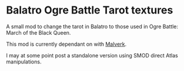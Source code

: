 # Balatro Ogre Battle Tarot textures
A small mod to change the tarot in Balatro to those used in Ogre Battle: March of the Black Queen.

This mod is currently dependant on with [Malverk](https://github.com/Eremel/Malverk). 

I may at some point post a standalone version using SMOD direct Atlas manipulations.
